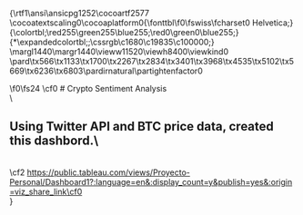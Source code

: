 {\rtf1\ansi\ansicpg1252\cocoartf2577
\cocoatextscaling0\cocoaplatform0{\fonttbl\f0\fswiss\fcharset0 Helvetica;}
{\colortbl;\red255\green255\blue255;\red0\green0\blue255;}
{\*\expandedcolortbl;;\cssrgb\c1680\c19835\c100000;}
\margl1440\margr1440\vieww11520\viewh8400\viewkind0
\pard\tx566\tx1133\tx1700\tx2267\tx2834\tx3401\tx3968\tx4535\tx5102\tx5669\tx6236\tx6803\pardirnatural\partightenfactor0

\f0\fs24 \cf0 # Crypto Sentiment Analysis\
\
## Using Twitter API and BTC price data, created this dashbord.\
\
\cf2 https://public.tableau.com/views/Proyecto-Personal/Dashboard1?:language=en&:display_count=y&publish=yes&:origin=viz_share_link\cf0 \
}